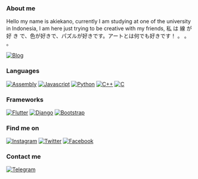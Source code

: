 ### About me

Hello my name is akiekano, currently I am studying at one of the university in Indonesia, I am here just trying to be creative with my friends, 私 は 線 が 好 き で、色が好きで、パズルが好きです。アートとは何でも好きです！ 。 。 。

[![Blog](https://img.shields.io/badge/Akiekano.github.io-364f6b?style=for-the-badge)](https://akiekano.github.io/)

### Languages					
[![Assembly](https://img.shields.io/badge/Assembly-x86_64-FF00FF?style=for-the-badge)](#)
[![Javascript](https://img.shields.io/badge/Javascript-FF00FF?style=for-the-badge)](#)
[![Python](https://img.shields.io/badge/Python-FF00FF?style=for-the-badge)](#)
[![C++](https://img.shields.io/badge/C++-FF00FF?style=for-the-badge)](#)
[![C](https://img.shields.io/badge/C-FF00FF?style=for-the-badge)](#)

### Frameworks
[![Flutter](https://img.shields.io/badge/Flutter-ffd460?style=for-the-badge)](https://manjarolinux.org/)
[![Django](https://img.shields.io/badge/Django-444f5a?style=for-the-badge)](https://www.gnu.org/software/bash/)
[![Bootstrap](https://img.shields.io/badge/Bootstrap-e84545?style=for-the-badge)](https://git-scm.com/)

### Find me on
[![Instagram](https://img.shields.io/badge/Instagram-fb929e?style=for-the-badge)](https://instagram.com/akiekano)
[![Twitter](https://img.shields.io/badge/Twitter-00a8cc?style=for-the-badge)](https://twitter.com/im_fernanda)
[![Facebook](https://img.shields.io/badge/Facebook-444f5a?style=for-the-badge)](https://facebook.com/naiterutoki)

### Contact me
[![Telegram](https://img.shields.io/badge/Telegram-0dceda?style=for-the-badge)](https://t.me/akiekano)
